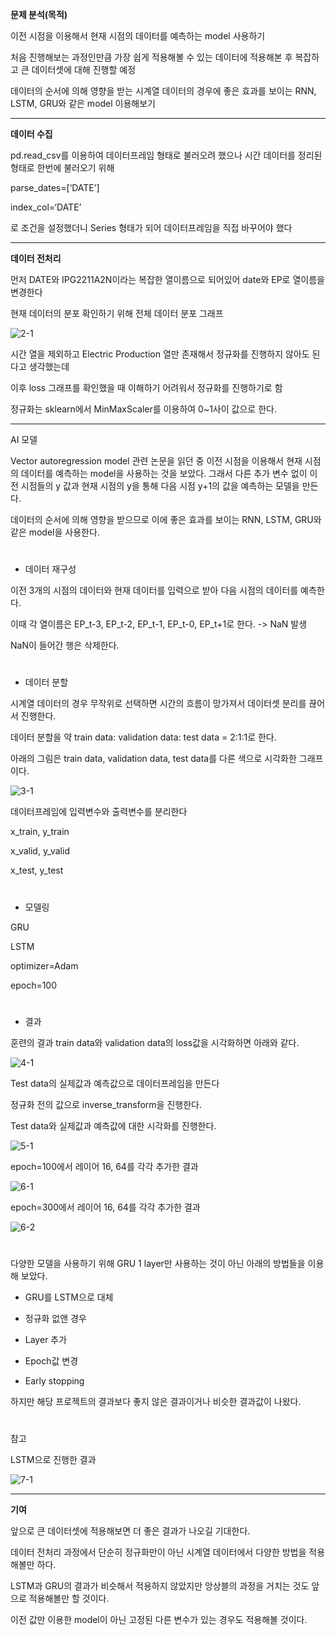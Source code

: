 
**문제 분석(목적)**

이전 시점을 이용해서 현재 시점의 데이터를 예측하는 model 사용하기

처음 진행해보는 과정인만큼 가장 쉽게 적용해볼 수 있는 데이터에 적용해본 후 복잡하고 큰 데이터셋에 대해 진행할 예정

데이터의 순서에 의해 영향을 받는 시계열 데이터의 경우에 좋은 효과를 보이는 RNN, LSTM, GRU와 같은 model 이용해보기

---

**데이터 수집**

pd.read_csv를 이용하여 데이터프레임 형태로 불러오려 했으나 시간 데이터를 정리된 형태로 한번에 불러오기 위해

parse_dates=[‘DATE’]

index_col=‘DATE’

로 조건을 설정했더니 Series 형태가 되어 데이터프레임을 직접 바꾸어야 했다

---

**데이터 전처리**

먼저 DATE와 IPG2211A2N이라는 복잡한 열이름으로 되어있어 date와 EP로 열이름을 변경한다

현재 데이터의 분포 확인하기 위해 전체 데이터 분포 그래프

![2-1](https://github.com/ornni/DL_algorithm/blob/main/GRU/image/GRU_project_2-1.png?raw=true)

시간 열을 제외하고 Electric Production 열만 존재해서 정규화를 진행하지 않아도 된다고 생각했는데

이후 loss 그래프를 확인했을 때 이해하기 어려워서 정규화를 진행하기로 함

정규화는 sklearn에서 MinMaxScaler를 이용하여 0~1사이 값으로 한다.

---

AI 모델

Vector autoregression model 관련 논문을 읽던 중 이전 시점을 이용해서 현재 시점의 데이터를 예측하는 model을 사용하는 것을 보았다. 그래서 다른 추가 변수 없이 이전 시점들의 y 값과 현재 시점의 y을 통해 다음 시점 y+1의 값을 예측하는 모델을 만든다.

데이터의 순서에 의해 영향을 받으므로 이에 좋은 효과를 보이는 RNN, LSTM, GRU와 같은 model을 사용한다.

#

* 데이터 재구성

이전 3개의 시점의 데이터와 현재 데이터를 입력으로 받아 다음 시점의 데이터를 예측한다.

이때 각 열이름은 EP_t-3, EP_t-2, EP_t-1, EP_t-0, EP_t+1로 한다. -> NaN 발생

NaN이 들어간 행은 삭제한다.

#

* 데이터 분할

시계열 데이터의 경우 무작위로 선택하면 시간의 흐름이 망가져서 데이터셋 분리를 끊어서 진행한다.

데이터 분할을 약 train data: validation data: test data = 2:1:1로 한다.

아래의 그림은 train data, validation data, test data를 다른 색으로 시각화한 그래프이다.

![3-1](https://github.com/ornni/DL_algorithm/blob/main/GRU/image/GRU_project_3-1.png?raw=true)

데이터프레임에 입력변수와 출력변수를 분리한다

x_train, y_train

x_valid, y_valid

x_test, y_test

#

* 모델링

GRU

LSTM

optimizer=Adam

epoch=100

#

* 결과

훈련의 결과 train data와 validation data의 loss값을 시각화하면 아래와 같다.

![4-1](https://github.com/ornni/DL_algorithm/blob/main/GRU/image/GRU_project_4-1.png?raw=true)

Test data의 실제값과 예측값으로 데이터프레임을 만든다

정규화 전의 값으로 inverse_transform을 진행한다.

Test data와 실제값과 예측값에 대한 시각화를 진행한다.

![5-1](https://github.com/ornni/DL_algorithm/blob/main/GRU/image/GRU_project_5-1.png?raw=true)

epoch=100에서 레이어 16, 64를 각각 추가한 결과

![6-1](https://github.com/ornni/DL_algorithm/blob/main/GRU/image/GRU_project_6-1.png?raw=true)

epoch=300에서 레이어 16, 64를 각각 추가한 결과

![6-2](https://github.com/ornni/DL_algorithm/blob/main/GRU/image/GRU_project_6-2.png?raw=true)

#

다양한 모델을 사용하기 위해 GRU 1 layer만 사용하는 것이 아닌 아래의 방법들을 이용해 보았다.

- GRU를 LSTM으로 대체

- 정규화 없앤 경우

- Layer 추가

- Epoch값 변경

- Early stopping

하지만 해당 프로젝트의 결과보다 좋지 않은 결과이거나 비슷한 결과값이 나왔다.

#

참고

LSTM으로 진행한 결과

![7-1](https://github.com/ornni/DL_algorithm/blob/main/GRU/image/GRU_project_7-1.png?raw=true)

---

**기여**

앞으로 큰 데이터셋에 적용해보면 더 좋은 결과가 나오길 기대한다.

데이터 전처리 과정에서 단순히 정규화만이 아닌 시계열 데이터에서 다양한 방법을 적용해볼만 하다.

LSTM과 GRU의 결과가 비슷해서 적용하지 않았지만 앙상블의 과정을 거치는 것도 앞으로 적용해볼만 할 것이다.

이전 값만 이용한 model이 아닌 고정된 다른 변수가 있는 경우도 적용해볼 것이다.

